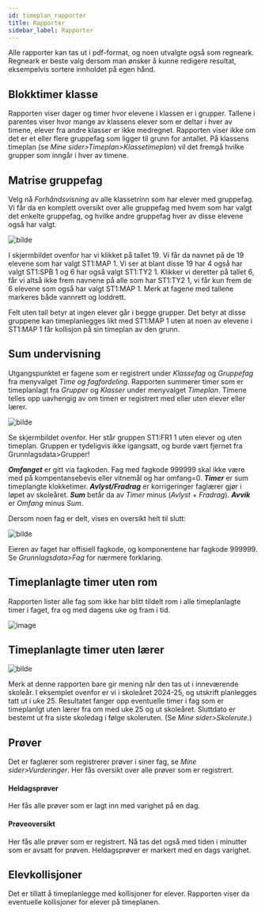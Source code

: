 ```yaml
---
id: timeplan_rapporter
title: Rapporter
sidebar_label: Rapporter
---
```

Alle rapporter kan tas ut i pdf-format, og noen utvalgte også som regneark. Regneark er beste valg dersom man ønsker å kunne redigere resultat, eksempelvis sortere innholdet på egen hånd.

## Blokktimer klasse
Rapporten viser dager og timer hvor elevene i klassen er i grupper. Tallene i parentes viser hvor mange av klassens elever som er deltar i hver av timene, elever fra andre klasser er ikke medregnet. Rapporten viser ikke om det er et eller flere gruppefag som ligger til grunn for antallet. 
På klassens timeplan (se _Mine sider>Timeplan>Klassetimeplan_) vil det fremgå hvilke grupper som inngår i hver av timene.

## Matrise gruppefag
Velg nå _Forhåndsvisning_ av alle klassetrinn som har elever med gruppefag. Vi får da en komplett oversikt over alle gruppefag med hvem som har valgt det enkelte gruppefag, og hvilke andre gruppefag hver av disse elevene også har valgt. 

![bilde](https://github.com/user-attachments/assets/fc4724ac-f048-4af3-9a59-c3de2ec433b6)

I skjermbildet ovenfor har vi klikket på tallet 19. Vi får da navnet på de 19 elevene som har valgt ST1:MAP 1. Vi ser at blant disse 19 har 4 også har valgt ST1:SPB 1 og 6 har også valgt ST1:TY2 1. Klikker vi deretter på tallet 6, får vi altså ikke frem navnene på alle som har ST1:TY2 1, vi får kun frem de 6 elevene som også har valgt ST1:MAP 1.
Merk at fagene med tallene markeres både vannrett og loddrett. 

Felt uten tall betyr at ingen elever går i begge grupper. Det betyr at disse gruppene kan timeplanlegges likt med ST1:MAP 1 uten at noen av elevene i ST1:MAP 1 får kollisjon på sin timeplan av den grunn.

## Sum undervisning

Utgangspunktet er fagene som er registrert under _Klassefag_ og _Gruppefag_ fra  menyvalget _Time og fagfordeling_.
Rapporten summerer timer som er timeplanlagt fra _Grupper_ og _Klasser_ under menyvalget _Timeplan_. Timene telles opp uavhengig av om timen er registrert med eller uten elever eller lærer. 

![bilde](https://github.com/BarmanHanssen/iskole/assets/80097133/ca2d7b33-21d1-4d72-a794-f4dbd0befcf3)


Se skjermbildet ovenfor. Her står gruppen ST1:FR1 1 uten elever og uten timeplan. Gruppen er tydeligvis ikke igangsatt, og burde vært fjernet fra Grunnlagsdata>Grupper!

**_Omfanget_** er gitt via fagkoden. Fag med fagkode 999999 skal ikke være med på kompentansebevis eller vitnemål og har omfang=0.
**_Timer_** er sum timeplangte klokketimer.
**_Avlyst/Fradrag_** er korrigeringer faglærer gjør i løpet av skoleåret. 
**_Sum_** betår da av  _Timer_ minus (_Avlyst_ + _Fradrag_).
**_Avvik_** er _Omfang_ minus _Sum_.

Dersom noen fag er delt, vises en oversikt helt til slutt:

![bilde](https://github.com/user-attachments/assets/ef6aef86-366f-496b-b772-c25d33dc08ee)

Eieren av faget har offisiell fagkode, og komponentene har fagkode 999999. Se _Grunnlagsdata>Fag_ for nærmere forklaring.

## Timeplanlagte timer uten rom
Rapporten lister alle fag som ikke har blitt tildelt rom i alle timeplanlagte timer i faget,  fra og med dagens uke og fram i tid. 

![image](https://github.com/BarmanHanssen/iskole/assets/80097133/c22ca718-f2a1-4d5e-a504-77b105b451ef)


## Timeplanlagte timer uten lærer
![bilde](https://github.com/user-attachments/assets/6b7a0be4-84ae-45e0-9702-2008717a853b)

Merk at denne rapporten bare gir mening når den tas ut i inneværende skoleår. I eksemplet ovenfor er vi i skoleåret 2024-25, og utskrift planlegges tatt ut i uke 25. Resultatet fanger opp eventuelle timer i fag som  er timeplanlgt uten lærer fra om med uke 25 og ut skoleåret. Sluttdato er bestemt ut fra siste skoledag i følge skoleruten. (Se _Mine sider>Skolerute_.)

## Prøver
Det er faglærer som registrerer prøver i siner fag, se _Mine sider>Vurderinger_. Her fås oversikt over alle prøver som er registrert.

#### Heldagsprøver
Her fås alle prøver som er lagt inn med varighet på en dag.

#### Prøveoversikt
Her fås alle prøver som er registrert. Nå tas det også med tiden i minutter som er avsatt for prøven. Heldagsprøver er markert med en dags varighet.

## Elevkollisjoner
Det er tillatt å timeplanlegge med kollisjoner for elever. Rapporten viser da eventuelle kollisjoner for elever på timeplanen.

